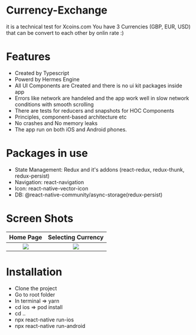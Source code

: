 # Currency-Exchange
it is a technical test for Xcoins.com
You have 3 Currencies (GBP, EUR, USD) that can be convert to each other by onlin rate :)
# Features
- Created by Typescript
- Powerd by Hermes Engine
- All UI Components are Created and there is no ui kit packages inside app
- Errors like network are handeled and the app work well in slow network conditions with smooth scrolling
- There are tests for reducers and snapshots for HOC Components
- Principles, component-based architecture etc
- No crashes and No memory leaks
- The app run on both iOS and Android phones.
# Packages in use
- State Management: Redux and it's addons (react-redux, redux-thunk, redux-persist)
- Navigation: react-navigation
- Icon: react-native-vector-icon
- DB: @react-native-community/async-storage(redux-persist)
# Screen Shots
Home Page             |  Selecting Currency
:-------------------------:|:-------------------------:
![](https://user-images.githubusercontent.com/30626411/144851633-60e1e792-392b-4ec4-bb11-5cd39cbf1479.png)|![](https://user-images.githubusercontent.com/30626411/144851920-ab322581-a38b-4fea-a100-a50a19ccd8ec.png)
# Installation
- Clone the project
- Go to root folder
- In terminal => yarn
- cd ios => pod install
- cd ..
- npx react-native run-ios
- npx react-native run-android





